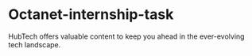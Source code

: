 # Octanet-internship-task
 HubTech offers valuable content to keep you ahead in the ever-evolving tech landscape.
